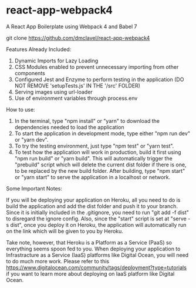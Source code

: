# react-app-webpack4
A React App Boilerplate using Webpack 4 and Babel 7

git clone https://github.com/dmclavel/react-app-webpack4

Features Already Included:

  1. Dynamic Imports for Lazy Loading
  2. CSS Modules enabled to prevent unnecessary importing from other components
  3. Configured Jest and Enzyme to perform testing in the application (DO NOT REMOVE 'setupTests.js' IN THE '/src' FOLDER)
  3. Serving images using url-loader
  4. Use of environment variables through process.env

How to use:
  1. In the terminal, type "npm install" or "yarn" to download the dependencies needed to load the application
  2. To start the application in development mode, type either "npm run dev" or "yarn dev".
  3. To try the testing environment, just type "npm test" or "yarn test".
  4. To test how the application will work in production, build it first using "npm run build" or "yarn build". This will            automatically trigger the "prebuild" script which will delete the current dist folder if there is one, to be replaced by        the new build folder. After building, type "npm start" or "yarn start" to serve the application in a localhost or network. 
  
Some Important Notes:
 
  If you will be deploying your application on Heroku, all you need to do is build the application and add the dist folder and   push it to your branch. Since it is initially included in the .gitignore, you need to run "git add -f dist" to disregard the   ignore config. Also, since the "start" script is set at "serve -s dist", once you deploy it on Heroku, the application will     automatically run on the link which will be given to you by Heroku.

  Take note, however, that Heroku is a Platform as a Service (PaaS) so everything seems spoon fed to you. When deploying your     application to Infrastracture as a Service (IaaS) platforms like Digital Ocean, you will need to do much more work. Please     refer to this https://www.digitalocean.com/community/tags/deployment?type=tutorials if you want to learn more about deploying   on IaaS platform like Digital Ocean.
